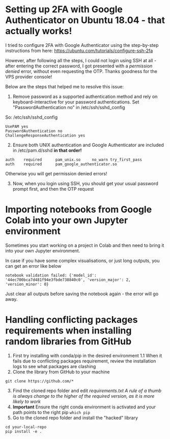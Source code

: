 # Setting up 2FA with Google Authenticator on Ubuntu 18.04 - that actually works!

I tried to configure  2FA with Google Authenticator using the step-by-step instructions from here: 
https://ubuntu.com/tutorials/configure-ssh-2fa

However, after following all the steps, I could not login using SSH at all - after entering the correct password, I got presented with a *permission denied* error, without even requesting the OTP. Thanks goodness for the VPS  provider console!

Below are the steps that helped me to resolve this issue:

1. Remove password as a supported authentication method and rely on keyboard-interactive for your password authentications. Set "PasswordAuthentication no" in /etc/ssh/sshd_config

So: /etc/ssh/sshd_config
```
UsePAM yes
PasswordAuthentication no
ChallengeResponseAuthentication yes
```

2. Ensure both UNIX authentication and Google Authenticator are included in /etc/pam.d/sshd **in that order!**

```
auth    required      pam_unix.so     no_warn try_first_pass
auth    required      pam_google_authenticator.so
```

Otherwise you will get permission denied errors!

3. Now, when you login using SSH, you should get your usual password prompt first, and then the OTP request 

# Importing notebooks from Google Colab into your own Jupyter environment

Sometimes you start working on a project in Colab and then need to bring it into your own Jupyter environment.

In case if you have some complex visualisations, or just long outputs, you can  get an error like below
```
notebook validation failed: {'model_id': '44ec700bca7d481f94e3fbde738840c0', 'version_major': 2, 'version_minor': 0}
```

Just clear all outputs before saving the notebook again - the error will go away.

# Handling conflicting packages requirements when installing random libraries from GitHub

1. First try installing with conda/pip in the desired environment
1.1 When it fails due to conflicting packages requirement, review the installation logs to see what packages are clashing
2. Clone the library from GitHub to your machine
```
git clone https://github.com/*
```
3. Find the cloned repo folder and edit *requirements.txt*
 *A rule of a thumb is always change to the higher of the required version, as it is more likely to work*
4. **Important** Ensure the right conda environment is activated and your path points to the right pip
``` which pip ```
5. Go to the cloned repo folder and install the "hacked" library
```
cd your-local-repo
pip install -e .
```
